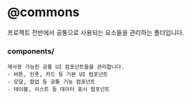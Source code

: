 # @commons

프로젝트 전반에서 공통으로 사용되는 요소들을 관리하는 폴더입니다.

### components/
```
재사용 가능한 공통 UI 컴포넌트들을 관리합니다.
- 버튼, 인풋, 카드 등 기본 UI 컴포넌트
- 모달, 팝업 등 공통 기능 컴포넌트
- 테이블, 리스트 등 데이터 표시 컴포넌트
```
